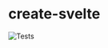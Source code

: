 # create-svelte


![Tests](https://github.com/calebgasser/svelte-ghblog/actions/workflows/test.yaml/badge.svg)
